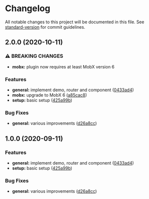 # Changelog

All notable changes to this project will be documented in this file. See [standard-version](https://github.com/conventional-changelog/standard-version) for commit guidelines.

## 2.0.0 (2020-10-11)


### ⚠ BREAKING CHANGES

* **mobx:** plugin now requires at least MobX version 6

### Features

* **general:** implement demo, router and component ([0433ad4](https://github.com/tobua/epic-react-router/commit/0433ad41c877230511f8d05c0ebbb1ac4bd3ce5f))
* **mobx:** upgrade to MobX 6 ([a85cac8](https://github.com/tobua/epic-react-router/commit/a85cac86e65cf9a46bff1ea75d4533652659204f))
* **setup:** basic setup ([425a99b](https://github.com/tobua/epic-react-router/commit/425a99b787124bcec9e6cbf5306a692f4d499036))


### Bug Fixes

* **general:** various improvements ([d26a8cc](https://github.com/tobua/epic-react-router/commit/d26a8cc2becc69db260ce5581491169e7eed42c5))

## 1.0.0 (2020-09-11)


### Features

* **general:** implement demo, router and component ([0433ad4](https://github.com/tobua/epic-react-router/commit/0433ad41c877230511f8d05c0ebbb1ac4bd3ce5f))
* **setup:** basic setup ([425a99b](https://github.com/tobua/epic-react-router/commit/425a99b787124bcec9e6cbf5306a692f4d499036))


### Bug Fixes

* **general:** various improvements ([d26a8cc](https://github.com/tobua/epic-react-router/commit/d26a8cc2becc69db260ce5581491169e7eed42c5))
